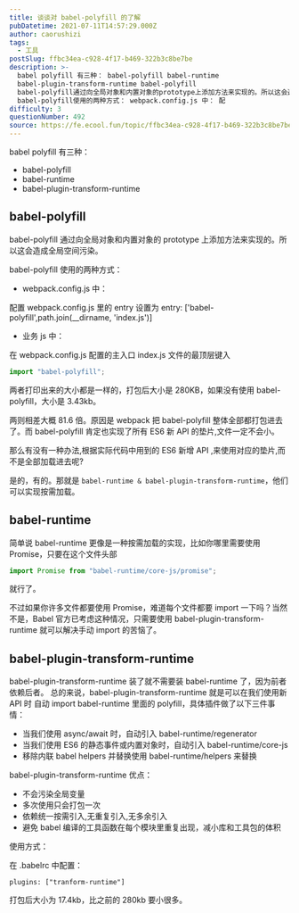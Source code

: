 ```yaml
---
title: 谈谈对 babel-polyfill 的了解
pubDatetime: 2021-07-11T14:57:29.000Z
author: caorushizi
tags:
  - 工具
postSlug: ffbc34ea-c928-4f17-b469-322b3c8be7be
description: >-
  babel polyfill 有三种： babel-polyfill babel-runtime
  babel-plugin-transform-runtime babel-polyfill
  babel-polyfill通过向全局对象和内置对象的prototype上添加方法来实现的。所以这会造成全局空间污染。
  babel-polyfill使用的两种方式： webpack.config.js 中： 配
difficulty: 3
questionNumber: 492
source: https://fe.ecool.fun/topic/ffbc34ea-c928-4f17-b469-322b3c8be7be
---
```


babel polyfill 有三种：

- babel-polyfill
- babel-runtime
- babel-plugin-transform-runtime

## babel-polyfill

babel-polyfill 通过向全局对象和内置对象的 prototype 上添加方法来实现的。所以这会造成全局空间污染。

babel-polyfill 使用的两种方式：

- webpack.config.js 中：

配置 webpack.config.js 里的 entry 设置为 entry: ['babel-polyfill',path.join(__dirname, 'index.js')]

- 业务 js 中：

在 webpack.config.js 配置的主入口 index.js 文件的最顶层键入

```js
import "babel-polyfill";
```

两者打印出来的大小都是一样的，打包后大小是 280KB，如果没有使用 babel-polyfill，大小是 3.43kb。

两则相差大概 81.6 倍。原因是 webpack 把 babel-polyfill 整体全部都打包进去了。而 babel-polyfill 肯定也实现了所有 ES6 新 API 的垫片,文件一定不会小。

那么有没有一种办法,根据实际代码中用到的 ES6 新增 API ,来使用对应的垫片,而不是全部加载进去呢?

是的，有的。那就是 `babel-runtime & babel-plugin-transform-runtime`，他们可以实现按需加载。

## babel-runtime

简单说 babel-runtime 更像是一种按需加载的实现，比如你哪里需要使用 Promise，只要在这个文件头部

```js
import Promise from "babel-runtime/core-js/promise";
```

就行了。

不过如果你许多文件都要使用 Promise，难道每个文件都要 import 一下吗？当然不是，Babel 官方已考虑这种情况，只需要使用 babel-plugin-transform-runtime 就可以解决手动 import 的苦恼了。

## babel-plugin-transform-runtime

babel-plugin-transform-runtime 装了就不需要装 babel-runtime 了，因为前者依赖后者。
总的来说，babel-plugin-transform-runtime 就是可以在我们使用新 API 时 自动 import babel-runtime 里面的 polyfill，具体插件做了以下三件事情：

- 当我们使用 async/await 时，自动引入 babel-runtime/regenerator
- 当我们使用 ES6 的静态事件或内置对象时，自动引入 babel-runtime/core-js
- 移除内联 babel helpers 并替换使用 babel-runtime/helpers 来替换

babel-plugin-transform-runtime 优点：

- 不会污染全局变量
- 多次使用只会打包一次
- 依赖统一按需引入,无重复引入,无多余引入
- 避免 babel 编译的工具函数在每个模块里重复出现，减小库和工具包的体积

使用方式：

在 .babelrc 中配置：

```
plugins: ["tranform-runtime"]
```

打包后大小为 17.4kb，比之前的 280kb 要小很多。
